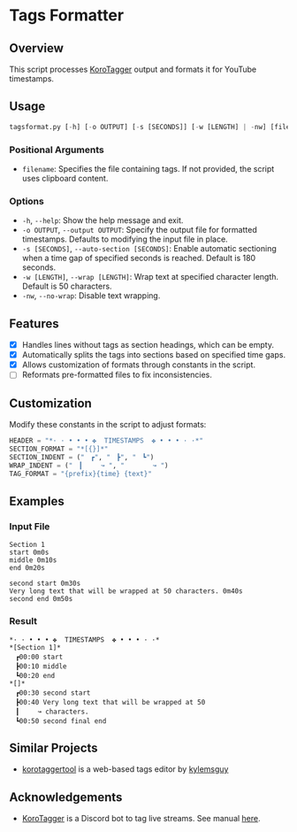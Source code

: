 # Tags Formatter

## Overview

This script processes [KoroTagger](https://563563.xyz/korotagger/) output and formats it for YouTube timestamps.

## Usage

```python console
tagsformat.py [-h] [-o OUTPUT] [-s [SECONDS]] [-w [LENGTH] | -nw] [filename]
```

### Positional Arguments

- `filename`: Specifies the file containing tags. If not provided, the script uses clipboard content.

### Options

- `-h`, `--help`: Show the help message and exit.
- `-o OUTPUT`, `--output OUTPUT`: Specify the output file for formatted timestamps. Defaults to modifying the input file in place.
- `-s [SECONDS]`, `--auto-section [SECONDS]`: Enable automatic sectioning when a time gap of specified seconds is reached. Default is 180 seconds.
- `-w [LENGTH]`, `--wrap [LENGTH]`: Wrap text at specified character length. Default is 50 characters.
- `-nw`, `--no-wrap`: Disable text wrapping.

## Features

- [x] Handles lines without tags as section headings, which can be empty.
- [x] Automatically splits the tags into sections based on specified time gaps.
- [x] Allows customization of formats through constants in the script.
- [ ] Reformats pre-formatted files to fix inconsistencies.

## Customization

Modify these constants in the script to adjust formats:

```python
HEADER = "*· · • • • ✤  TIMESTAMPS  ✤ • • • · ·*"
SECTION_FORMAT = "*[{}]*"
SECTION_INDENT = ("ㅤ┏", "ㅤ┣", "ㅤ┗")
WRAP_INDENT = ("ㅤ┃ㅤㅤㅤ↝ ", "ㅤ ㅤㅤㅤ↝ ")
TAG_FORMAT = "{prefix}{time} {text}"
```

## Examples

### Input File

```text
Section 1
start 0m0s
middle 0m10s
end 0m20s

second start 0m30s
Very long text that will be wrapped at 50 characters. 0m40s
second end 0m50s
```

### Result

```text
*· · • • • ✤  TIMESTAMPS  ✤ • • • · ·*
*[Section 1]*
ㅤ┏00:00 start
ㅤ┣00:10 middle
ㅤ┗00:20 end
*[]*
ㅤ┏00:30 second start
ㅤ┣00:40 Very long text that will be wrapped at 50
ㅤ┃ㅤㅤㅤ↝ characters.
ㅤ┗00:50 second final end
```

## Similar Projects

- [korotaggertool](https://github.com/kylemsguy/korotaggertool) is a web-based tags editor by [kylemsguy](https://github.com/kylemsguy)

## Acknowledgements

- [KoroTagger](https://github.com/Yarn/korotagger) is a Discord bot to tag live streams. See manual [here](https://563563.xyz/korotagger/).
